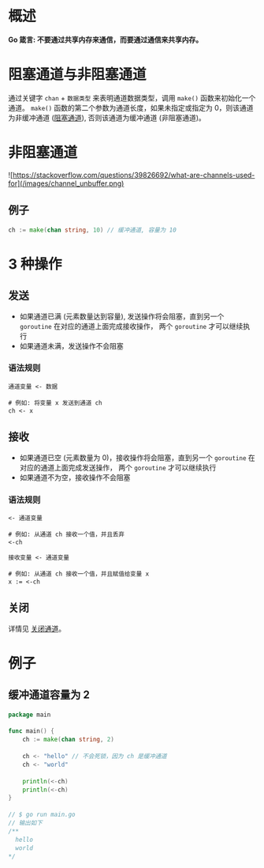 # 概述

**Go 箴言: 不要通过共享内存来通信，而要通过通信来共享内存。**

# 阻塞通道与非阻塞通道

通过关键字 `chan` + `数据类型` 来表明通道数据类型，调用 `make()` 函数来初始化一个通道。
`make()` 函数的第二个参数为通道长度，如果未指定或指定为 0，则该通道为非缓冲通道 ([阻塞通道](channel.md)),
否则该通道为缓冲通道 (非阻塞通道)。

# 非阻塞通道

![https://stackoverflow.com/questions/39826692/what-are-channels-used-for](/images/channel_unbuffer.png)

## 例子

```go
ch := make(chan string, 10) // 缓冲通道, 容量为 10
```

# 3 种操作

## 发送

- 如果通道已满 (元素数量达到容量), 发送操作将会阻塞，直到另一个 `goroutine` 在对应的通道上面完成接收操作，
  两个 `goroutine` 才可以继续执行
- 如果通道未满，发送操作不会阻塞

### 语法规则

```shell
通道变量 <- 数据

# 例如: 将变量 x 发送到通道 ch
ch <- x 
```

## 接收

- 如果通道已空 (元素数量为 0)，接收操作将会阻塞，直到另一个 `goroutine` 在对应的通道上面完成发送操作，
  两个 `goroutine` 才可以继续执行
- 如果通道不为空，接收操作不会阻塞

### 语法规则

```shell
<- 通道变量

# 例如: 从通道 ch 接收一个值，并且丢弃
<-ch 
```

```shell
接收变量 <- 通道变量

# 例如: 从通道 ch 接收一个值，并且赋值给变量 x
x := <-ch 
```

## 关闭

详情见 [关闭通道](channel_close.md)。

# 例子

## 缓冲通道容量为 2

```go
package main

func main() {
	ch := make(chan string, 2)

	ch <- "hello" // 不会死锁，因为 ch 是缓冲通道
	ch <- "world"

	println(<-ch)
	println(<-ch)
}

// $ go run main.go
// 输出如下
/**
  hello
  world
*/
```